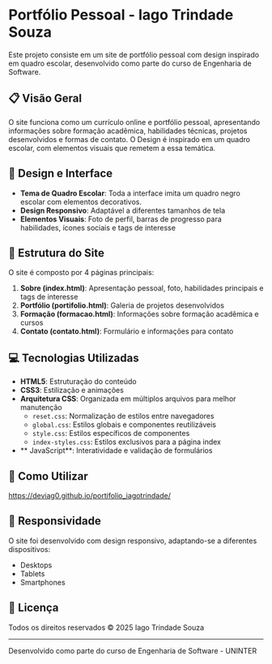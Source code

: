 # Portfólio Pessoal - Iago Trindade Souza

Este projeto consiste em um site de portfólio pessoal com design inspirado em quadro escolar, desenvolvido como parte do curso de Engenharia de Software.

## 📋 Visão Geral

O site funciona como um currículo online e portfólio pessoal, apresentando informações sobre formação acadêmica, habilidades técnicas, projetos desenvolvidos e formas de contato. O Design é inspirado em um quadro escolar, com elementos visuais que remetem a essa temática.

## 🎨 Design e Interface

- **Tema de Quadro Escolar**: Toda a interface imita um quadro negro escolar com elementos decorativos.
- **Design Responsivo**: Adaptável a diferentes tamanhos de tela
- **Elementos Visuais**: Foto de perfil, barras de progresso para habilidades, ícones sociais e tags de interesse

## 📄 Estrutura do Site

O site é composto por 4 páginas principais:

1. **Sobre (index.html)**: Apresentação pessoal, foto, habilidades principais e tags de interesse
2. **Portfólio (portifolio.html)**: Galeria de projetos desenvolvidos
3. **Formação (formacao.html)**: Informações sobre formação acadêmica e cursos
4. **Contato (contato.html)**: Formulário e informações para contato

## 💻 Tecnologias Utilizadas

- **HTML5**: Estruturação do conteúdo
- **CSS3**: Estilização e animações
- **Arquitetura CSS**: Organizada em múltiplos arquivos para melhor manutenção
  - `reset.css`: Normalização de estilos entre navegadores
  - `global.css`: Estilos globais e componentes reutilizáveis
  - `style.css`: Estilos específicos de componentes
  - `index-styles.css`: Estilos exclusivos para a página index
- ** JavaScript**: Interatividade e validação de formulários
## 🚀 Como Utilizar

https://deviag0.github.io/portifolio_iagotrindade/



## 📱 Responsividade

O site foi desenvolvido com design responsivo, adaptando-se a diferentes dispositivos:
- Desktops
- Tablets
- Smartphones

## 📝 Licença

Todos os direitos reservados © 2025 Iago Trindade Souza

---

Desenvolvido como parte do curso de Engenharia de Software - UNINTER

